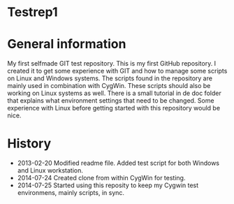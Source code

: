 Testrep1
========

General information
========
My first selfmade GIT test repository.
This is my first GitHub repository.
I created it to get some experience with GIT and how to manage some scripts on Linux and Windows systems.
The scripts found in the repository are mainly used in combination with CygWin. 
These scripts should also be working on Linux systems as well. 
There is a small tutorial in de doc folder that explains what environment settings that need to be changed.
Some experience with Linux before getting started with this repository would be nice.

History
=======
* 2013-02-20 Modified readme file. Added test script for both Windows and Linux workstation.
* 2014-07-24 Created clone from within CygWin for testing.
* 2014-07-25 Started using this reposity to keep my Cygwin test environmens, mainly scripts, in sync. 


